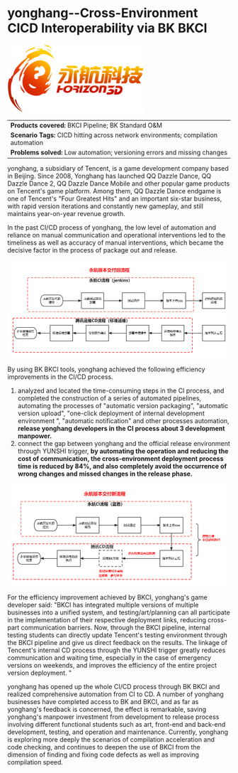 # **yonghang--Cross-Environment CICD Interoperability via BK BKCI**

![](../../.gitbook/assets/image-casestady-yonghang1.png) 

||
|:-|
|**Products covered:** BKCI Pipeline; BK Standard O&M|
|**Scenario Tags:** CICD hitting across network environments; compilation automation|
|**Problems solved:** Low automation; versioning errors and missing changes|


yonghang, a subsidiary of Tencent, is a game development company based in Beijing. Since 2008, Yonghang has launched QQ Dazzle Dance, QQ Dazzle Dance 2, QQ Dazzle Dance Mobile and other popular game products on Tencent's game platform. Among them, QQ Dazzle Dance endgame is one of Tencent's "Four Greatest Hits" and an important six-star business, with rapid version iterations and constantly new gameplay, and still maintains year-on-year revenue growth.


In the past CI/CD process of yonghang, the low level of automation and reliance on manual communication and operational interventions led to the timeliness as well as accuracy of manual interventions, which became the decisive factor in the process of package out and release.


![](../../.gitbook/assets/image-casestudy-yonghang2.png)


By using BK BKCI tools, yonghang achieved the following efficiency improvements in the CI/CD process.
1. analyzed and located the time-consuming steps in the CI process, and completed the construction of a series of automated pipelines, automating the processes of "automatic version packaging", "automatic version upload", "one-click deployment of internal development environment ", "automatic notification" and other processes automation, **release yonghang developers in the CI process about 3 development manpower.**
2. connect the gap between yonghang and the official release environment through YUNSHI trigger, **by automating the operation and reducing the cost of communication, the cross-environment deployment process time is reduced by 84%, and also completely avoid the occurrence of wrong changes and missed changes in the release phase.**

![](../../.gitbook/assets/image-casestudy-yonghang3.png)


For the efficiency improvement achieved by BKCI, yonghang's game developer said: "BKCI has integrated multiple versions of multiple businesses into a unified system, and testing/art/planning can all participate in the implementation of their respective deployment links, reducing cross-part communication barriers. Now, through the BKCI pipeline, internal testing students can directly update Tencent's testing environment through the BKCI pipeline and give us direct feedback on the results. The linkage of Tencent's internal CD process through the YUNSHI trigger greatly reduces communication and waiting time, especially in the case of emergency versions on weekends, and improves the efficiency of the entire project version deployment. "

yonghang has opened up the whole CI/CD process through BK BKCI and realized comprehensive automation from CI to CD. A number of yonghang businesses have completed access to BK and BKCI, and as far as yonghang's feedback is concerned, the effect is remarkable, saving yonghang's manpower investment from development to release process involving different functional students such as art, front-end and back-end development, testing, and operation and maintenance. Currently, yonghang is exploring more deeply the scenarios of compilation acceleration and code checking, and continues to deepen the use of BKCI from the dimension of finding and fixing code defects as well as improving compilation speed.
